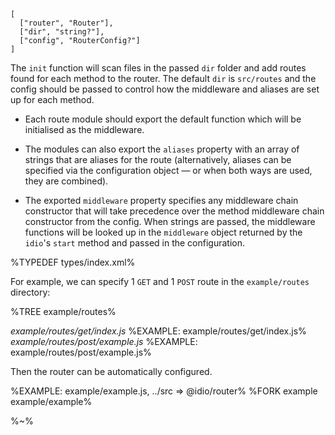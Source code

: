 ```## async initRoutes
[
  ["router", "Router"],
  ["dir", "string?"],
  ["config", "RouterConfig?"]
]
```

The `init` function will scan files in the passed `dir` folder and add routes found for each method to the router. The default `dir` is `src/routes` and the config should be passed to control how the middleware and aliases are set up for each method.

* Each route module should export the default function which will be initialised as the middleware.

* The modules can also export the `aliases` property with an array of strings that are aliases for the route (alternatively, aliases can be specified via the configuration object &mdash; or when both ways are used, they are combined).

* The exported `middleware` property specifies any middleware chain constructor that will take precedence over the method middleware chain constructor from the config. When strings are passed, the middleware functions will be looked up in the `middleware` object returned by the `idio`'s `start` method and passed in the configuration.

%TYPEDEF types/index.xml%

For example, we can specify 1 `GET` and 1 `POST` route in the `example/routes` directory:

%TREE example/routes%

*example/routes/get/index.js*
%EXAMPLE: example/routes/get/index.js%
*example/routes/post/example.js*
%EXAMPLE: example/routes/post/example.js%

Then the router can be automatically configured.

%EXAMPLE: example/example.js, ../src => @idio/router%
%FORK example example/example%

%~%